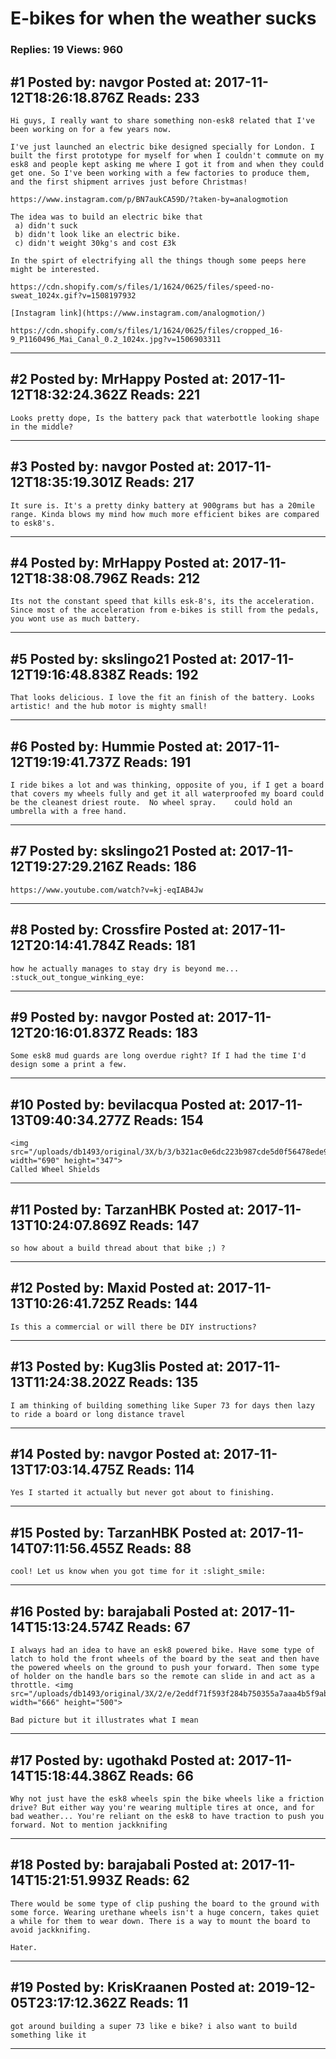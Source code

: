 # E-bikes for when the weather sucks

### Replies: 19 Views: 960

## \#1 Posted by: navgor Posted at: 2017-11-12T18:26:18.876Z Reads: 233

```
Hi guys, I really want to share something non-esk8 related that I've been working on for a few years now. 

I've just launched an electric bike designed specially for London. I built the first prototype for myself for when I couldn't commute on my esk8 and people kept asking me where I got it from and when they could get one. So I've been working with a few factories to produce them, and the first shipment arrives just before Christmas!

https://www.instagram.com/p/BN7aukCA59D/?taken-by=analogmotion

The idea was to build an electric bike that
 a) didn't suck
 b) didn't look like an electric bike.
 c) didn't weight 30kg's and cost £3k

In the spirt of electrifying all the things though some peeps here might be interested. 

https://cdn.shopify.com/s/files/1/1624/0625/files/speed-no-sweat_1024x.gif?v=1508197932

[Instagram link](https://www.instagram.com/analogmotion/)

https://cdn.shopify.com/s/files/1/1624/0625/files/cropped_16-9_P1160496_Mai_Canal_0.2_1024x.jpg?v=1506903311
```

---
## \#2 Posted by: MrHappy Posted at: 2017-11-12T18:32:24.362Z Reads: 221

```
Looks pretty dope, Is the battery pack that waterbottle looking shape in the middle?
```

---
## \#3 Posted by: navgor Posted at: 2017-11-12T18:35:19.301Z Reads: 217

```
It sure is. It's a pretty dinky battery at 900grams but has a 20mile range. Kinda blows my mind how much more efficient bikes are compared to esk8's.
```

---
## \#4 Posted by: MrHappy Posted at: 2017-11-12T18:38:08.796Z Reads: 212

```
Its not the constant speed that kills esk-8's, its the acceleration. Since most of the acceleration from e-bikes is still from the pedals, you wont use as much battery.
```

---
## \#5 Posted by: skslingo21 Posted at: 2017-11-12T19:16:48.838Z Reads: 192

```
That looks delicious. I love the fit an finish of the battery. Looks artistic! and the hub motor is mighty small!
```

---
## \#6 Posted by: Hummie Posted at: 2017-11-12T19:19:41.737Z Reads: 191

```
I ride bikes a lot and was thinking, opposite of you, if I get a board that covers my wheels fully and get it all waterproofed my board could be the cleanest driest route.  No wheel spray.    could hold an umbrella with a free hand.
```

---
## \#7 Posted by: skslingo21 Posted at: 2017-11-12T19:27:29.216Z Reads: 186

```
https://www.youtube.com/watch?v=kj-eqIAB4Jw
```

---
## \#8 Posted by: Crossfire Posted at: 2017-11-12T20:14:41.784Z Reads: 181

```
how he actually manages to stay dry is beyond me... :stuck_out_tongue_winking_eye:
```

---
## \#9 Posted by: navgor Posted at: 2017-11-12T20:16:01.837Z Reads: 183

```
Some esk8 mud guards are long overdue right? If I had the time I'd design some a print a few.
```

---
## \#10 Posted by: bevilacqua Posted at: 2017-11-13T09:40:34.277Z Reads: 154

```
<img src="/uploads/db1493/original/3X/b/3/b321ac0e6dc223b987cde5d0f56478ede9512237.jpeg" width="690" height="347">
Called Wheel Shields
```

---
## \#11 Posted by: TarzanHBK Posted at: 2017-11-13T10:24:07.869Z Reads: 147

```
so how about a build thread about that bike ;) ?
```

---
## \#12 Posted by: Maxid Posted at: 2017-11-13T10:26:41.725Z Reads: 144

```
Is this a commercial or will there be DIY instructions?
```

---
## \#13 Posted by: Kug3lis Posted at: 2017-11-13T11:24:38.202Z Reads: 135

```
I am thinking of building something like Super 73 for days then lazy to ride a board or long distance travel
```

---
## \#14 Posted by: navgor Posted at: 2017-11-13T17:03:14.475Z Reads: 114

```
Yes I started it actually but never got about to finishing.
```

---
## \#15 Posted by: TarzanHBK Posted at: 2017-11-14T07:11:56.455Z Reads: 88

```
cool! Let us know when you got time for it :slight_smile:
```

---
## \#16 Posted by: barajabali Posted at: 2017-11-14T15:13:24.574Z Reads: 67

```
I always had an idea to have an esk8 powered bike. Have some type of latch to hold the front wheels of the board by the seat and then have the powered wheels on the ground to push your forward. Then some type of holder on the handle bars so the remote can slide in and act as a throttle. <img src="/uploads/db1493/original/3X/2/e/2eddf71f593f284b750355a7aaa4b5f9abd948f4.jpg" width="666" height="500">

Bad picture but it illustrates what I mean
```

---
## \#17 Posted by: ugothakd Posted at: 2017-11-14T15:18:44.386Z Reads: 66

```
Why not just have the esk8 wheels spin the bike wheels like a friction drive? But either way you're wearing multiple tires at once, and for bad weather... You're reliant on the esk8 to have traction to push you forward. Not to mention jackknifing
```

---
## \#18 Posted by: barajabali Posted at: 2017-11-14T15:21:51.993Z Reads: 62

```
There would be some type of clip pushing the board to the ground with some force. Wearing urethane wheels isn't a huge concern, takes quiet a while for them to wear down. There is a way to mount the board to avoid jackknifing. 

Hater.
```

---
## \#19 Posted by: KrisKraanen Posted at: 2019-12-05T23:17:12.362Z Reads: 11

```
got around building a super 73 like e bike? i also want to build something like it
```

---

